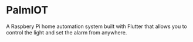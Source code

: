 # PalmIOT

A Raspbery Pi home automation system built with Flutter that allows you to control the light and set the alarm from anywhere.
